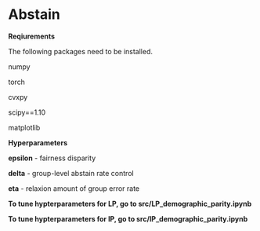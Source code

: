 # Abstain

**Reqiurements**

The following packages need to be installed.

numpy

torch

cvxpy

scipy==1.10

matplotlib





**Hyperparameters**

**epsilon** - fairness disparity

**delta** - group-level abstain rate control

**eta** - relaxion amount of group error rate






**To tune hypterparameters for LP, go to src/LP_demographic_parity.ipynb**

**To tune hypterparameters for IP, go to src/IP_demographic_parity.ipynb**
